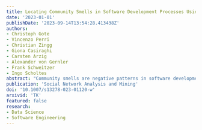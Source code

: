 ```yaml
---
title: Locating Community Smells in Software Development Processes Using Higher-Order Network Centralities
date: '2023-01-01'
publishDate: '2023-09-14T13:54:28.413438Z'
authors:
- Christoph Gote
- Vincenzo Perri
- Christian Zingg
- Giona Casiraghi
- Carsten Arzig
- Alexander von Gernler
- Frank Schweitzer
- Ingo Scholtes
abstract: "Community smells are negative patterns in software development teams' interactions that impede their ability to successfully create software. Examples are team members working in isolation, lack of communication and collaboration across departments or sub-teams, or areas of the codebase where only a few team members can work on. Current approaches aim to detect community smells by analysing static network representations of software teams' interaction structures. In doing so, they are insufficient to locate community smells within development processes. Extending beyond the capabilities of traditional social network analysis, we show that higher-order network models provide a robust means of revealing such hidden patterns and complex relationships. To this end, we develop a set of centrality measures based on the MOGen higher-order network model and show their effectiveness in predicting influential nodes using five empirical datasets. We then employ these measures for a comprehensive analysis of a product team at the German IT security company genua GmbH, showcasing our method's success in identifying and locating community smells. Specifically, we uncover critical community smells in two areas of the team's development process. Semi-structured interviews with five team members validate our findings: while the team was aware of one community smell and employed measures to address it, it was not aware of the second. This highlights the potential of our approach as a robust tool for identifying and addressing community smells in software development teams. More generally, our work contributes to the social network analysis field with a powerful set of higher-order network centralities that effectively capture community dynamics and indirect relationships."
publication: 'Social Network Analysis and Mining'
doi: '10.1007/s13278-023-01120-w'
arxivid: 'TK'
featured: false
research:
- Data Science
- Software Engineering
---
```

